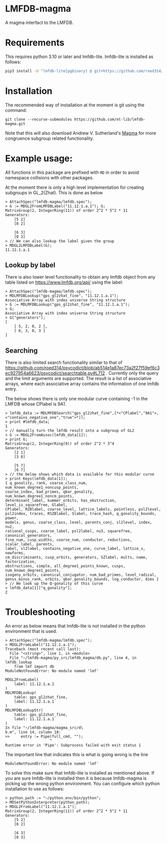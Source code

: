 # LMFDB-magma

A magma interfact to the LMFDB.

# Requirements

This requires python 3.10 or later and lmfdb-lite. lmfdb-lite is installed as follows:

```bash
pip3 install -U "lmfdb-lite[pgbinary] @ git+https://github.com/roed314/lmfdb-lite.git"
```

# Installation

The recommended way of installation at the moment is git using the command:

```
git clone --recurse-submodules https://github.com/nt-lib/lmfdb-magma.git
```

Note that this will also download Andrew V. Sutherland's 
[Magma](https://github.com/AndrewVSutherland/Magma) for more congruence subgroup related functionality.

# Example usage:

All functions in this package are prefixed with `MD` in order to avoid namespace collisions with other packages.

At the moment there is only a high level implementation for creating subgroups
in GL_2(Zhat). This is done as below

```magma
> AttachSpec("lmfdb-magma/lmfdb.spec");
> G := MDGL2FromLMFDBLabel("11.12.1.a.1"); G;
MatrixGroup(2, IntegerRing(11)) of order 2^2 * 5^2 * 11
Generators:
    [5 2]
    [0 2]

    [6 3]
    [0 3]
> // We can also lookup the label given the group
> MDGL2LMFDBLabel(G);
11.12.1.a.1
```

## Lookup by label

There is also lower level functionality to obtain any lmfdb object from any table listed on https://www.lmfdb.org/api/ using the label:

```magma
> AttachSpec("lmfdb-magma/lmfdb.spec");
> MDLMFDBLookup("gps_gl2zhat_fine", "11.12.1.a.1");
Associative Array with index universe String structure
> G := MDLMFDBLookup("gps_gl2zhat_fine", "11.12.1.a.1");
> G;
Associative Array with index universe String structure
> G["generators"];
[
    [ 5, 2, 0, 2 ],
    [ 6, 3, 0, 3 ]
]
```

## Searching

There is also limited search functionality similar to that of https://github.com/roed314/psycodict/blob/ab514e1a87ec73a2f27f59ef6c3ec927954a6623/psycodict/searchtable.py#L712 . Currently only the query and the limit arguments are supported. The result is a list of associative arrays, where each associative array contains the information of one lmfdb entry. 

The below shows there is only one modular curve containing -1 in the LMFDB whose CPlabel is 9A1.

```magma
> lmfdb_data := MDLMFDBSearch("gps_gl2zhat_fine",[*<"CPlabel","9A1">,<"contains_negative_one","true">*]);
> print #lmfdb_data;
1
> // manually turn the lmfdb result into a subgroup of GL2
> G := MDGL2FromAssoc(lmfdb_data[1]);
> print G;
MatrixGroup(2, IntegerRing(9)) of order 2^2 * 3^4
Generators:
    [2 1]
    [3 8]

    [5 7]
    [6 7]
> // the below shows which data is available for this modular curve
> print Keys(lmfdb_data[1]);
{ q_gonality, rank, coarse_class_num, num_known_degree1_noncusp_points, 
coarse_index, bad_primes, qbar_gonality, num_known_degree1_noncm_points, 
determinant_label, kummer_orbits, has_obstruction, level_is_squarefree, Glabel, 
CPlabel, RZBlabel, coarse_level, lattice_labels, pointless, psl2level, 
psl2index, traces, RSZBlabel, Slabel, trace_hash, q_gonality_bounds, power, 
models, genus, coarse_class, level, parents_conj, sl2level, index, nu2, 
rational_cusps, coarse_label, psl2label, nu3, squarefree, canonical_generators, 
fine_num, cusp_widths, coarse_num, conductor, reductions, scalar_label, parents,
label, sl2label, contains_negative_one, curve_label, lattice_x, newforms, 
cm_discriminants, cusp_orbits, generators, SZlabel, mults, name, factorization, 
obstructions, simple, all_degree1_points_known, cusps, num_known_degree1_points,
isogeny_orbits, canonical_conjugator, num_bad_primes, level_radical, 
genus_minus_rank, orbits, qbar_gonality_bounds, log_conductor, dims }
> // We look up the Q-gonality of this curve
> lmfdb_data[1]["q_gonality"];
2

```

# Troubleshooting

An error as below means that lmfdb-lite is not installed in the python
environment that is used. 

```magma
> AttachSpec("lmfdb-magma/lmfdb.spec");
> MDGL2FromLabel("11.12.1.a.1");
Traceback (most recent call last):
  File "<string>", line 1, in <module>
  File "~/lmfdb-magma/py_src/lmfdb_magma/db.py", line 4, in lmfdb_lookup
    from lmf import db
ModuleNotFoundError: No module named 'lmf'

MDGL2FromLabel(
    label: 11.12.1.a.1
)
MDLMFDBLookup(
    table: gps_gl2zhat_fine,
    label: 11.12.1.a.1
)
MDLMFDBLookupStr(
    table: gps_gl2zhat_fine,
    label: 11.12.1.a.1
)
In file "~/lmfdb-magma/magma_src/d\
b.m", line 14, column 18:
>>     entry := Pipe(full_cmd, "");
                    ^
Runtime error in 'Pipe': Subprocess failed with exit status 1
```

The important line that indicates this is what is going wrong is the line

```
ModuleNotFoundError: No module named 'lmf'
```

To solve this make sure that lmfdb-lite is installed as mentioned above. If you are sure lmfdb-lite is installed then it is because lmfdb-magma is picking up the wrong python environment. You can configure which python installation to use as follows:

```magma
> python_path := "~/python_env/bin/python";
> MDSetPythonInterpreter(python_path);
> MDGL2FromLabel("11.12.1.a.1");                                               
MatrixGroup(2, IntegerRing(11)) of order 2^2 * 5^2 * 11
Generators:
    [5 2]
    [0 2]

    [6 3]
    [0 3]
```


